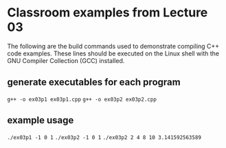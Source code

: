 # Classroom examples from Lecture 03

The following are the build commands used to demonstrate compiling C++ code examples.  These lines should be executed on the Linux shell with the GNU Compiler Collection (GCC) installed.

## generate executables for each program
`g++ -o ex03p1 ex03p1.cpp`
`g++ -o ex03p2 ex03p2.cpp`

## example usage
`./ex03p1 -1 0 1`
`./ex03p2 -1 0 1`
`./ex03p2 2 4 8 10 3.141592563589`


